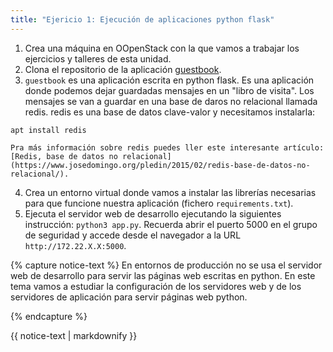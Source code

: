 ```yaml
---
title: "Ejericio 1: Ejecución de aplicaciones python flask"
---
```


1. Crea una máquina en OOpenStack con la que vamos a trabajar los ejercicios y talleres de esta unidad.
2. Clona el repositorio de la aplicación [guestbook](https://github.com/josedom24/guestbook).
3. `guestbook` es una aplicación escrita en python flask. Es una aplicación donde podemos dejar guardadas mensajes en un "libro de visita". Los mensajes se van a guardar en una base de daros no relacional llamada redis. redis es una base de datos clave-valor y necesitamos instalarla:

```
apt install redis
```

	Pra más información sobre redis puedes ller este interesante artículo: [Redis, base de datos no relacional](https://www.josedomingo.org/pledin/2015/02/redis-base-de-datos-no-relacional/).

4. Crea un entorno virtual donde vamos a instalar las librerías necesarias para que funcione nuestra aplicación (fichero `requirements.txt`).
5. Ejecuta el servidor web de desarrollo ejecutando la siguientes instrucción: `python3 app.py`. Recuerda abrir el puerto 5000 en el grupo de seguridad y accede desde el navegador a la URL `http://172.22.X.X:5000`.


{% capture notice-text %}
En entornos de producción no se usa el servidor web de desarrollo para servir las páginas web escritas en python. En este tema vamos a estudiar la configuración de los servidores web y de los servidores de aplicación para servir páginas web python.

{% endcapture %}<div class="notice--warning">{{ notice-text | markdownify }}</div>





